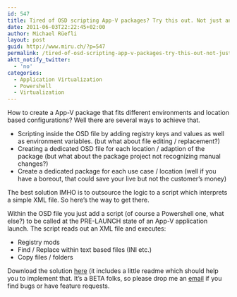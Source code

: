 ```yaml
---
id: 547
title: Tired of OSD scripting App-V packages? Try this out. Not just another App-V Powershell script
date: 2011-06-03T22:22:45+02:00
author: Michael Rüefli
layout: post
guid: http://www.miru.ch/?p=547
permalink: /tired-of-osd-scripting-app-v-packages-try-this-out-not-just-another-app-v-powershell-script/
aktt_notify_twitter:
  - 'no'
categories:
  - Application Virtualization
  - Powershell
  - Virtualization
---
```

How to create a App-V package that fits different environments and location based configurations? Well there are several ways to achieve that.

  * Scripting inside the OSD file by adding registry keys and values as well as environment variables. (but what about file editing / replacement?)
  * Creating a dedicated OSD file for each location / adaption of the package (but what about the package project not recognizing manual changes?)
  * Create a dedicated package for each use case / location (well if you have a boreout, that could save your live but not the customer&#8217;s money)

The best solution IMHO is to outsource the logic to a script which interprets a simple XML file. So here&#8217;s the way to get there.

Within the OSD file you just add a script (of course a Powershell one, what else?) to be called at the PRE-LAUNCH state of an App-V application launch. The script reads out an XML file and executes:

  * Registry mods
  * Find / Replace within text based files (INI etc.)
  * Copy files / folders

Download the solution <a href="http://www.miru.ch/wp-content/uploads/2011/06/AppConf.zip" target="_blank">here</a> (it includes a little readme which should help you to implement that. It&#8217;s a BETA folks, so please drop me an <a href="mailto:michael@miru.ch" target="_blank">email</a> if you find bugs or have feature requests.